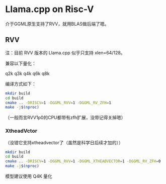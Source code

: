 # Llama.cpp on Risc-V

介于GGML原生支持了RVV，就用BLAS做后端了嗯。

## RVV

注：目前 RVV 版本的 Llama.cpp 似乎只支持 xlen=64/128。

兼容以下量化：

q2k q3k q4k q6k q8k

编译方式如下：

```bash
mkdir build
cd build
cmake .. -DRISCV=1 -DGGML_RVV=1 -DGGML_RV_ZFH=1
make -j$(nproc)
```

（一般而言RVV1p0的CPU都带有zfh扩展，没带记得关掉嗯）


### XtheadVctor

（没错它支持xtheadvector了（虽然是科学日后续才加的））

```bash
mkdir build
cd build
cmake .. -DRISCV=1 -DGGML_RVV=1 -DGGML_XTHEADVECTOR=1 -DGGML_RV_ZFH=0
make -j$(nproc)
```

模型建议使用 Q4K 量化